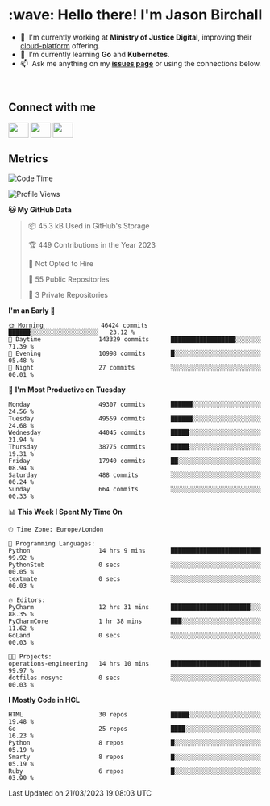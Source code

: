 <h1 align="left" id="jason-title">:wave: Hello there! I'm Jason Birchall</h1>

- :office: &nbsp;I'm currently working at **Ministry of Justice Digital**, improving their [cloud-platform](https://github.com/ministryofjustice/cloud-platform) offering.
- :seedling: &nbsp;I’m currently learning **Go** and **Kubernetes**.
- :mailbox: &nbsp;Ask me anything on my **[issues page]** or using the connections below.


<br>

<h2>Connect with me</h2>
<p>
<a href="https://twitter.com/jsonBirchall" target="blank"><img align="center" src="https://cdn.jsdelivr.net/npm/simple-icons@3.0.1/icons/twitter.svg" alt="" height="30" width="40" /></a>
<a href="https://keybase.io/json0" target="blank"><img align="center" src="https://cdn.jsdelivr.net/npm/simple-icons@3.0.1/icons/keybase.svg" alt="" height="30" width="40" /></a>
<a href="https://www.reddit.com/user/kakorate" target="blank"><img align="center" src="https://cdn.jsdelivr.net/npm/simple-icons@3.0.1/icons/reddit.svg" alt="" height="30" width="40" /></a>
</p>

<h2>Metrics</h2>

<!--START_SECTION:waka-->
![Code Time](http://img.shields.io/badge/Code%20Time-973%20hrs%2030%20mins-blue)

![Profile Views](http://img.shields.io/badge/Profile%20Views-0-blue)

**🐱 My GitHub Data** 

> 📦 45.3 kB Used in GitHub's Storage 
 > 
> 🏆 449 Contributions in the Year 2023
 > 
> 🚫 Not Opted to Hire
 > 
> 📜 55 Public Repositories 
 > 
> 🔑 3 Private Repositories 
 > 
**I'm an Early 🐤** 

```text
🌞 Morning                46424 commits       ██████░░░░░░░░░░░░░░░░░░░   23.12 % 
🌆 Daytime                143329 commits      ██████████████████░░░░░░░   71.39 % 
🌃 Evening                10998 commits       █░░░░░░░░░░░░░░░░░░░░░░░░   05.48 % 
🌙 Night                  27 commits          ░░░░░░░░░░░░░░░░░░░░░░░░░   00.01 % 
```
📅 **I'm Most Productive on Tuesday** 

```text
Monday                   49307 commits       ██████░░░░░░░░░░░░░░░░░░░   24.56 % 
Tuesday                  49559 commits       ██████░░░░░░░░░░░░░░░░░░░   24.68 % 
Wednesday                44045 commits       █████░░░░░░░░░░░░░░░░░░░░   21.94 % 
Thursday                 38775 commits       █████░░░░░░░░░░░░░░░░░░░░   19.31 % 
Friday                   17940 commits       ██░░░░░░░░░░░░░░░░░░░░░░░   08.94 % 
Saturday                 488 commits         ░░░░░░░░░░░░░░░░░░░░░░░░░   00.24 % 
Sunday                   664 commits         ░░░░░░░░░░░░░░░░░░░░░░░░░   00.33 % 
```


📊 **This Week I Spent My Time On** 

```text
🕑︎ Time Zone: Europe/London

💬 Programming Languages: 
Python                   14 hrs 9 mins       █████████████████████████   99.92 % 
PythonStub               0 secs              ░░░░░░░░░░░░░░░░░░░░░░░░░   00.05 % 
textmate                 0 secs              ░░░░░░░░░░░░░░░░░░░░░░░░░   00.03 % 

🔥 Editors: 
PyCharm                  12 hrs 31 mins      ██████████████████████░░░   88.35 % 
PyCharmCore              1 hr 38 mins        ███░░░░░░░░░░░░░░░░░░░░░░   11.62 % 
GoLand                   0 secs              ░░░░░░░░░░░░░░░░░░░░░░░░░   00.03 % 

🐱‍💻 Projects: 
operations-engineering   14 hrs 10 mins      █████████████████████████   99.97 % 
dotfiles.nosync          0 secs              ░░░░░░░░░░░░░░░░░░░░░░░░░   00.03 % 
```

**I Mostly Code in HCL** 

```text
HTML                     30 repos            █████░░░░░░░░░░░░░░░░░░░░   19.48 % 
Go                       25 repos            ████░░░░░░░░░░░░░░░░░░░░░   16.23 % 
Python                   8 repos             █░░░░░░░░░░░░░░░░░░░░░░░░   05.19 % 
Smarty                   8 repos             █░░░░░░░░░░░░░░░░░░░░░░░░   05.19 % 
Ruby                     6 repos             █░░░░░░░░░░░░░░░░░░░░░░░░   03.90 % 
```




 Last Updated on 21/03/2023 19:08:03 UTC
<!--END_SECTION:waka-->

<!-- links -->

[issues page]: https://github.com/jasonBirchall/jasonBirchall/issues "jasonBirchall/issues"
